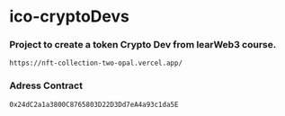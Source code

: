 # ico-cryptoDevs

### Project to create a token Crypto Dev from learWeb3 course.

```
https://nft-collection-two-opal.vercel.app/
```
### Adress Contract
```
0x24dC2a1a3800C8765803D22D3Dd7eA4a93c1da5E
```
